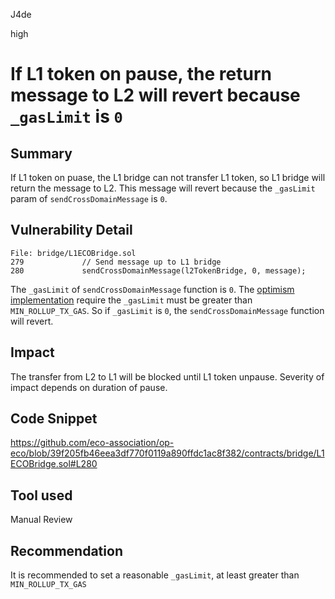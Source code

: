 J4de

high

# If L1 token on pause,  the return message to L2 will revert because `_gasLimit` is `0`

## Summary

If L1 token on puase, the L1 bridge can not transfer L1 token, so L1 bridge will return the message to L2. This message will revert because the `_gasLimit` param of `sendCrossDomainMessage` is `0`.

## Vulnerability Detail

```solidity
File: bridge/L1ECOBridge.sol
279             // Send message up to L1 bridge
280             sendCrossDomainMessage(l2TokenBridge, 0, message);
```

The `_gasLimit` of `sendCrossDomainMessage` function is `0`. The [optimism implementation](https://github.com/ethereum-optimism/optimism/blob/develop/packages/contracts/contracts/L1/rollup/CanonicalTransactionChain.sol#L227) require the `_gasLimit` must be greater than `MIN_ROLLUP_TX_GAS`. So if `_gasLimit` is `0`, the `sendCrossDomainMessage` function will revert.

## Impact

The transfer from L2 to L1 will be blocked until L1 token unpause. Severity of impact depends on duration of pause.

## Code Snippet

https://github.com/eco-association/op-eco/blob/39f205fb46eea3df770f0119a890ffdc1ac8f382/contracts/bridge/L1ECOBridge.sol#L280

## Tool used

Manual Review

## Recommendation

It is recommended to set a reasonable `_gasLimit`, at least greater than `MIN_ROLLUP_TX_GAS`
